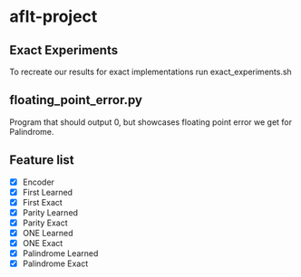# aflt-project

## Exact Experiments
To recreate our results for exact implementations run exact_experiments.sh

## floating_point_error.py
Program that should output 0, but showcases floating point error we get for Palindrome.

## Feature list
- [x] Encoder
- [x] First Learned
- [x] First Exact 
- [x] Parity Learned
- [X] Parity Exact
- [x] ONE Learned
- [x] ONE Exact
- [x] Palindrome Learned
- [x] Palindrome Exact

